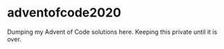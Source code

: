# adventofcode2020
Dumping my Advent of Code solutions here. Keeping this private until it is over.
